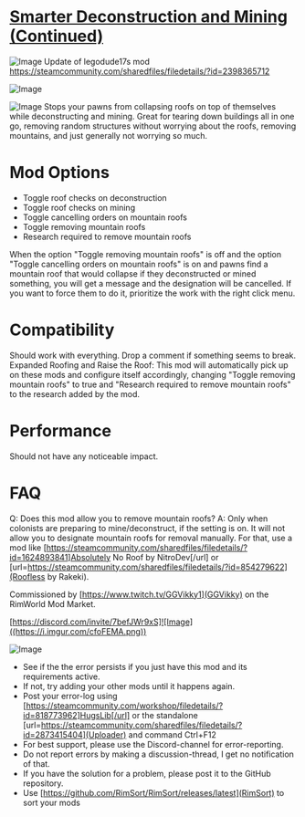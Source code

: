 # [Smarter Deconstruction and Mining (Continued)]()

![Image](https://i.imgur.com/buuPQel.png)
Update of legodude17s mod https://steamcommunity.com/sharedfiles/filedetails/?id=2398365712

![Image](https://i.imgur.com/pufA0kM.png)
	
![Image](https://i.imgur.com/Z4GOv8H.png)
Stops your pawns from collapsing roofs on top of themselves while deconstructing and mining. Great for tearing down buildings all in one go, removing random structures without worrying about the roofs, removing mountains, and just generally not worrying so much.

# Mod Options

 - Toggle roof checks on deconstruction
 - Toggle roof checks on mining
 - Toggle cancelling orders on mountain roofs
 - Toggle removing mountain roofs
 - Research required to remove mountain roofs

When the option "Toggle removing mountain roofs" is off and the option "Toggle cancelling orders on mountain roofs" is on and pawns find a mountain roof that would collapse if they deconstructed or mined something, you will get a message and the designation will be cancelled. If you want to force them to do it, prioritize the work with the right click menu.

# Compatibility

Should work with everything. Drop a comment if something seems to break.
Expanded Roofing and Raise the Roof: This mod will automatically pick up on these mods and configure itself accordingly, changing "Toggle removing mountain roofs" to true and "Research required to remove mountain roofs" to the research added by the mod.

# Performance

Should not have any noticeable impact.

# FAQ

Q: Does this mod allow you to remove mountain roofs?
A: Only when colonists are preparing to mine/deconstruct, if the setting is on. It will not allow you to designate mountain roofs for removal manually. For that, use a mod like [https://steamcommunity.com/sharedfiles/filedetails/?id=1624893841]Absolutely No Roof by NitroDev[/url] or [url=https://steamcommunity.com/sharedfiles/filedetails/?id=854279622](Roofless by Rakeki).


Commissioned by [https://www.twitch.tv/GGVikky1](GGVikky) on the RimWorld Mod Market.

[https://discord.com/invite/7befJWr9xS]![Image]((https://i.imgur.com/cfoFEMA.png))

![Image](https://i.imgur.com/PwoNOj4.png)


-  See if the the error persists if you just have this mod and its requirements active.
-  If not, try adding your other mods until it happens again.
-  Post your error-log using [https://steamcommunity.com/workshop/filedetails/?id=818773962]HugsLib[/url] or the standalone [url=https://steamcommunity.com/sharedfiles/filedetails/?id=2873415404](Uploader) and command Ctrl+F12
-  For best support, please use the Discord-channel for error-reporting.
-  Do not report errors by making a discussion-thread, I get no notification of that.
-  If you have the solution for a problem, please post it to the GitHub repository.
-  Use [https://github.com/RimSort/RimSort/releases/latest](RimSort) to sort your mods


